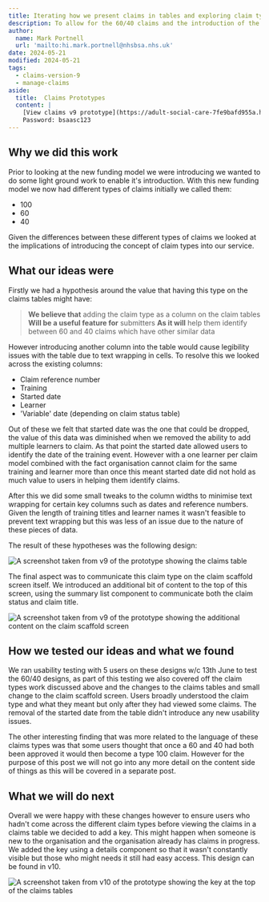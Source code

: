 ```yaml
---
title: Iterating how we present claims in tables and exploring claim types
description: To allow for the 60/40 claims and the introduction of the claim type concept we iterated the claims tables.
author:
  name: Mark Portnell
  url: 'mailto:hi.mark.portnell@nhsbsa.nhs.uk'
date: 2024-05-21
modified: 2024-05-21
tags:
  - claims-version-9
  - manage-claims
aside:
  title:  Claims Prototypes
  content: |
    [View claims v9 prototype](https://adult-social-care-7fe9bafd955a.herokuapp.com/claims/prototypes/design/v9/) 
    Password: bsaasc123
---
```




## Why we did this work
Prior to looking at the new funding model we were introducing we wanted to do some light ground work to enable it's introduction. With this new funding model we now had different types of claims initially we called them:
- 100
- 60
- 40

Given the differences between these different types of claims we looked at the implications of introducing the concept of claim types into our service.

## What our ideas were
Firstly we had a hypothesis around the value that having this type on the claims tables might have:

>**We believe that** adding the claim type as a column on the claim tables
>**Will be a useful feature for** submitters
>**As it will** help them identify between 60 and 40 claims which have other similar data

However introducing another column into the table would cause legibility issues with the table due to text wrapping in cells. To resolve this we looked across the existing columns:
- Claim reference number
- Training
- Started date
- Learner
- 'Variable' date (depending on claim status table)

Out of these we felt that started date was the one that could be dropped, the value of this data was diminished when we removed the ability to add multiple learners to claim. As that point the started date allowed users to identify the date of the training event. However with a one learner per claim model combined with the fact organisation cannot claim for the same training and learner more than once this meant started date did not hold as much value to users in helping them identify claims.

After this we did some small tweaks to the column widths to minimise text wrapping for certain key columns such as dates and reference numbers. Given the length of training titles and learner names it wasn't feasible to prevent text wrapping but this was less of an issue due to the nature of these pieces of data. 

The result of these hypotheses was the following design:

![A screenshot taken from v9 of the prototype showing the claims table](v9-claims-table.png "The addition of claim type to the claims table in v9")

The final aspect was to communicate this claim type on the claim scaffold screen itself. We introduced an additional bit of content to the top of this screen, using the summary list component to communicate both the claim status and claim title. 

![A screenshot taken from v9 of the prototype showing the additional content on the claim scaffold screen](claim-summary.png "The additional content at the top of the claim scaffold screen in v9")

## How we tested our ideas and what we found
We ran usability testing with 5 users on these designs w/c 13th June to test the 60/40 designs, as part of this testing we also covered off the claim types work discussed above and the changes to the claims tables and small change to the claim scaffold screen. Users broadly understood the claim type and what they meant but only after they had viewed some claims. The removal of the started date from the table didn't introduce any new usability issues. 

The other interesting finding that was more related to the language of these claims types was that some users thought that once a 60 and 40 had both been approved it would then become a type 100 claim. However for the purpose of this post we will not go into any more detail on the content side of things as this will be covered in a separate post. 


## What we will do next
Overall we were happy with these changes however to ensure users who hadn't come across the different claim types before viewing the claims in a claims table we decided to add a key. This might happen when someone is new to the organisation and the organisation already has claims in progress. We added the key using a details component so that it wasn't constantly visible but those who might needs it still had easy access. This design can be found in v10.

![A screenshot taken from v10 of the prototype showing the key at the top of the claims tables](claim-summary.png "The key at the top of the claims tables in v10")
